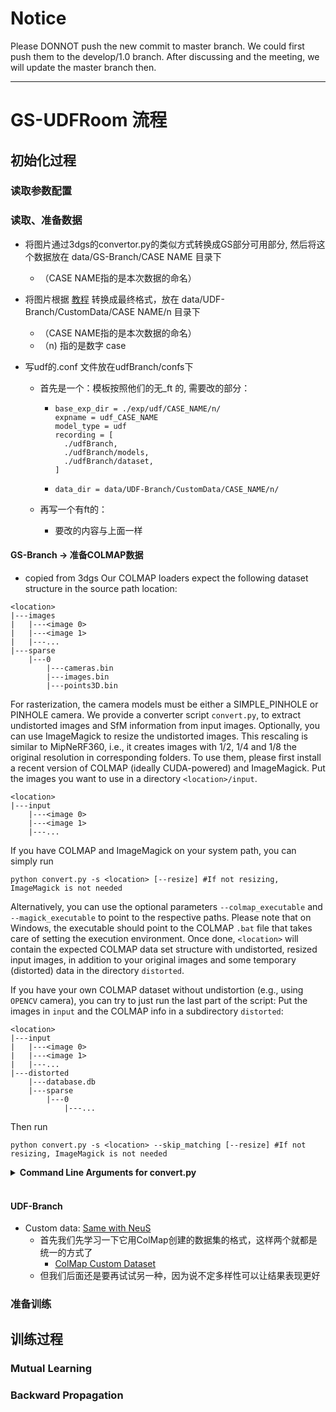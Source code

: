 # Notice
Please DONNOT push the new commit to master branch. We could first push them to the develop/1.0 branch. After discussing and the meeting, we will update the master branch then. 

---
# GS-UDFRoom 流程

## 初始化过程

### 读取参数配置



### 读取、准备数据
- 将图片通过3dgs的convertor.py的类似方式转换成GS部分可用部分, 然后将这个数据放在 data/GS-Branch/CASE NAME 目录下
  - （CASE NAME指的是本次数据的命名）
- 将图片根据 [教程](https://blog.csdn.net/weixin_59961223/article/details/135429437) 转换成最终格式，放在 data/UDF-Branch/CustomData/CASE NAME/n 目录下 
  - （CASE NAME指的是本次数据的命名）
  - （n) 指的是数字 case 

- 写udf的.conf 文件放在udfBranch/confs下

  - 首先是一个：模板按照他们的无_ft 的, 需要改的部分：

    - ```
      base_exp_dir = ./exp/udf/CASE_NAME/n/
      expname = udf_CASE_NAME
      model_type = udf
      recording = [
        ./udfBranch,
        ./udfBranch/models,
        ./udfBranch/dataset,
      ]
      ```

    - ```
      data_dir = data/UDF-Branch/CustomData/CASE_NAME/n/
      ```

  - 再写一个有ft的：
    - 要改的内容与上面一样
#### GS-Branch -> 准备COLMAP数据
- copied from 3dgs
Our COLMAP loaders expect the following dataset structure in the source path location:

```
<location>
|---images
|   |---<image 0>
|   |---<image 1>
|   |---...
|---sparse
    |---0
        |---cameras.bin
        |---images.bin
        |---points3D.bin
```

For rasterization, the camera models must be either a SIMPLE_PINHOLE or PINHOLE camera. We provide a converter script ```convert.py```, to extract undistorted images and SfM information from input images. Optionally, you can use ImageMagick to resize the undistorted images. This rescaling is similar to MipNeRF360, i.e., it creates images with 1/2, 1/4 and 1/8 the original resolution in corresponding folders. To use them, please first install a recent version of COLMAP (ideally CUDA-powered) and ImageMagick. Put the images you want to use in a directory ```<location>/input```.
```
<location>
|---input
    |---<image 0>
    |---<image 1>
    |---...
```
 If you have COLMAP and ImageMagick on your system path, you can simply run 
```shell
python convert.py -s <location> [--resize] #If not resizing, ImageMagick is not needed
```
Alternatively, you can use the optional parameters ```--colmap_executable``` and ```--magick_executable``` to point to the respective paths. Please note that on Windows, the executable should point to the COLMAP ```.bat``` file that takes care of setting the execution environment. Once done, ```<location>``` will contain the expected COLMAP data set structure with undistorted, resized input images, in addition to your original images and some temporary (distorted) data in the directory ```distorted```.

If you have your own COLMAP dataset without undistortion (e.g., using ```OPENCV``` camera), you can try to just run the last part of the script: Put the images in ```input``` and the COLMAP info in a subdirectory ```distorted```:
```
<location>
|---input
|   |---<image 0>
|   |---<image 1>
|   |---...
|---distorted
    |---database.db
    |---sparse
        |---0
            |---...
```
Then run 
```shell
python convert.py -s <location> --skip_matching [--resize] #If not resizing, ImageMagick is not needed
```

<details>
<summary><span style="font-weight: bold;">Command Line Arguments for convert.py</span></summary>

  #### --no_gpu
  Flag to avoid using GPU in COLMAP.
  #### --skip_matching
  Flag to indicate that COLMAP info is available for images.
  #### --source_path / -s
  Location of the inputs.
  #### --camera 
  Which camera model to use for the early matching steps, ```OPENCV``` by default.
  #### --resize
  Flag for creating resized versions of input images.
  #### --colmap_executable
  Path to the COLMAP executable (```.bat``` on Windows).
  #### --magick_executable
  Path to the ImageMagick executable.
</details>
<br>

#### UDF-Branch
- Custom data: [Same with NeuS](https://github.com/Totoro97/NeuS/tree/main/preprocess_custom_data)
  - 首先我们先学习一下它用ColMap创建的数据集的格式，这样两个就都是统一的方式了
    - [ColMap Custom Dataset](https://blog.csdn.net/weixin_59961223/article/details/135429437)
  - 但我们后面还是要再试试另一种，因为说不定多样性可以让结果表现更好
### 准备训练



## 训练过程



### Mutual Learning



### Backward Propagation
